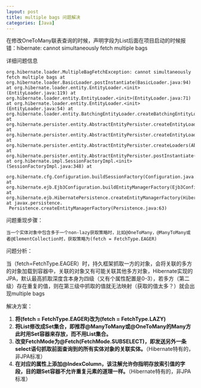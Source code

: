 ```yaml
---
layout: post
title: multiple bags 问题解决
categories: [Java]
---
```


在修改OneToMany联表查询的时候，声明字段为List后面在项目启动的时候报错：hibernate: cannot simultaneously fetch multiple bags

详细问题信息

```
org.hibernate.loader.MultipleBagFetchException: cannot simultaneously fetch multiple bags at org.hibernate.loader.BasicLoader.postInstantiate(BasicLoader.java:94) at org.hibernate.loader.entity.EntityLoader.<init>(EntityLoader.java:119) at 
org.hibernate.loader.entity.EntityLoader.<init>(EntityLoader.java:71) at org.hibernate.loader.entity.EntityLoader.<init>(EntityLoader.java:54) at org.hibernate.loader.entity.BatchingEntityLoader.createBatchingEntityLoader(BatchingEntityLoader.java:133) 
at org.hibernate.persister.entity.AbstractEntityPersister.createEntityLoader(AbstractEntityPersister.java:1914) at org.hibernate.persister.entity.AbstractEntityPersister.createEntityLoader(AbstractEntityPersister.java:1937) at 
org.hibernate.persister.entity.AbstractEntityPersister.createLoaders(AbstractEntityPersister.java:3205) at org.hibernate.persister.entity.AbstractEntityPersister.postInstantiate(AbstractEntityPersister.java:3191) at org.hibernate.impl.SessionFactoryImpl.<init>(SessionFactoryImpl.java:348) at
 org.hibernate.cfg.Configuration.buildSessionFactory(Configuration.java:1872) at org.hibernate.ejb.Ejb3Configuration.buildEntityManagerFactory(Ejb3Configuration.java:906) at org.hibernate.ejb.HibernatePersistence.createEntityManagerFactory(HibernatePersistence.java:57) at javax.persistence.
 Persistence.createEntityManagerFactory(Persistence.java:63)
```

问题重现步骤：

```
当一个实体对象中包含多于一个non-lazy获取策略时，比如@OneToMany，@ManyToMany或者@ElementCollection时，获取策略为(fetch = FetchType.EAGER)
```

问题分析：

当（fetch=FetchType.EAGER）时，持久框架抓取一方的对象，会将关联的多方的对象加载到容器中，关联的对象又有可能关联其他多方对象，Hibernate实现的JPA，默认最高抓取深度含本身为四级（又有个属性配置是0-3），若多方（第二级）存在重复的值，则在第三级中抓取的值就无法映射（获取的值太多？）就会出现multiple bags

解决方案：

1. **将(fetch = FetchType.EAGER)改为(fetch = FetchType.LAZY)**
2. **将List修改成Set集合，即推荐@ManyToMany或@OneToMany的Many方此时用Set容器来存放，而不用List集合。**
3. **改变FetchMode为@Fetch(FetchMode.SUBSELECT)，即发送另外一条select语句抓取前面查询到的所有实体对象的关联实体。**（Hibernate特有的，非JPA标准）
4. **在对应的属性上添加@IndexColumn，该注解允许你指明存放索引值的字段，目的跟Set容器不允许重复元素的道理一样。**（Hibernate特有的，非JPA标准）